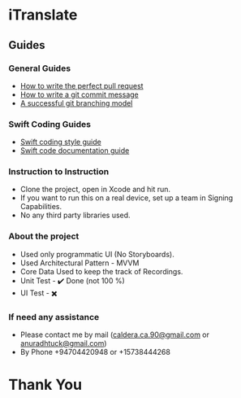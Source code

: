 # iTranslate

## Guides

### General Guides
- [How to write the perfect pull request][2]
- [How to write a git commit message][3]
- [A successful git branching model][4]

### Swift Coding Guides
- [Swift coding style guide][5]
- [Swift code documentation guide][6]


[1]:	https://magnum.travis-ci.com/sonicomobile/itranslate-pro
[2]:	https://github.com/blog/1943-how-to-write-the-perfect-pull-request
[3]:	http://chris.beams.io/posts/git-commit/
[4]:	http://nvie.com/posts/a-successful-git-branching-model/
[5]:	https://github.com/github/swift-style-guide
[6]:	http://nshipster.com/swift-documentation/

[image-1]:	https://magnum.travis-ci.com/sonicomobile/itranslate-pro.svg?token=QnaayqyE2hhTeeq3zWi7

### Instruction to Instruction
- Clone the project, open in Xcode and hit run.
- If you want to run this on a real device, set up a team in Signing Capabilities.
- No any third party libraries used.

### About the project
- Used only programmatic UI (No Storyboards).
- Used Architectural Pattern - MVVM
- Core Data Used to keep the track of Recordings.
- Unit Test - ✔️ Done (not 100 %)
- UI Test - ✖️

### If need any assistance
- Please contact me by mail (caldera.ca.90@gmail.com or anuradhtuck@gmail.com)
- By Phone +94704420948 or +15738444268

# Thank You
